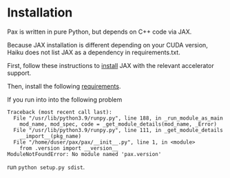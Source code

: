 # Installation

Pax is written in pure Python, but depends on C++ code via JAX.

Because JAX installation is different depending on your CUDA version, Haiku does not list JAX as a dependency in requirements.txt.

First, follow these instructions to [install](https://github.com/google/jax#installation) JAX with the relevant accelerator support.

Then, install the following [requirements](https://github.com/ucl-dark/pax/blob/main/requirements.txt).

If you run into into the following problem

```
Traceback (most recent call last):
  File "/usr/lib/python3.9/runpy.py", line 188, in _run_module_as_main
    mod_name, mod_spec, code = _get_module_details(mod_name, _Error)
  File "/usr/lib/python3.9/runpy.py", line 111, in _get_module_details
    __import__(pkg_name)
  File "/home/duser/pax/pax/__init__.py", line 1, in <module>
    from .version import __version__
ModuleNotFoundError: No module named 'pax.version'
```

run `python setup.py sdist`.


